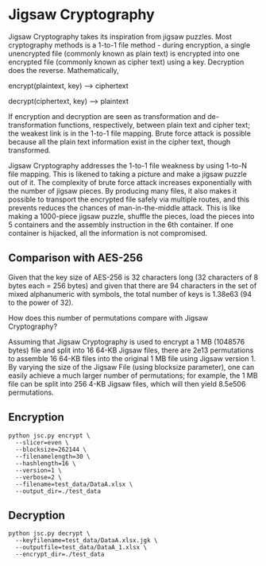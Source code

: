 # Jigsaw Cryptography

Jigsaw Cryptography takes its inspiration from jigsaw puzzles. Most cryptography methods is a 1-to-1 file method - during encryption, a single unencrypted file (commonly known as plain text) is encrypted into one encrypted file (commonly known as cipher text) using a key. Decryption does the reverse. Mathematically,

encrypt(plaintext, key) --> ciphertext

decrypt(ciphertext, key) --> plaintext

If encryption and decryption are seen as transformation and de-transformation functions, respectively, between plain text and cipher text; the weakest link is in the 1-to-1 file mapping. Brute force attack is possible because all the plain text information exist in the cipher text, though transformed.

Jigsaw Cryptography addresses the 1-to-1 file weakness by using 1-to-N file mapping. This is likened to taking a picture and make a jigsaw puzzle out of it. The complexity of brute force attack increases exponentially with the number of jigsaw pieces. By producing many files, it also makes it possible to transport the encrypted file safely via multiple routes, and this prevents reduces the chances of man-in-the-middle attack. This is like making a 1000-piece jigsaw puzzle, shuffle the pieces, load the pieces into 5 containers and the assembly instruction in the 6th container. If one container is hijacked, all the information is not compromised. 

## Comparison with AES-256

Given that the key size of AES-256 is 32 characters long (32 characters of 8 bytes each = 256 bytes) and given that there are 94 characters in the set of mixed alphanumeric with symbols, the total number of keys is 1.38e63 (94 to the power of 32).

How does this number of permutations compare with Jigsaw Cryptography?

Assuming that Jigsaw Cryptography is used to encrypt a 1 MB (1048576 bytes) file and split into 16 64-KB Jigsaw files, there are 2e13 permutations to assemble 16 64-KB files into the original 1 MB file using Jigsaw version 1. By varying the size of the Jigsaw File (using blocksize parameter), one can easily achieve a much larger number of permutations; for example, the 1 MB file can be split into 256 4-KB Jigsaw files, which will then yield 8.5e506 permutations.

## Encryption

```
python jsc.py encrypt \
  --slicer=even \
  --blocksize=262144 \
  --filenamelength=30 \
  --hashlength=16 \
  --version=1 \
  --verbose=2 \
  --filename=test_data/DataA.xlsx \
  --output_dir=./test_data
```

## Decryption

```
python jsc.py decrypt \
  --keyfilename=test_data/DataA.xlsx.jgk \
  --outputfile=test_data/DataA_1.xlsx \
  --encrypt_dir=./test_data
```
